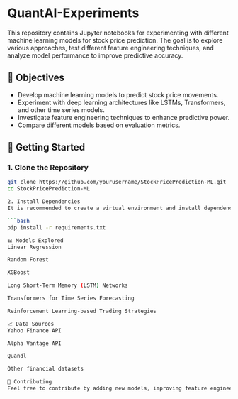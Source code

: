# QuantAI-Experiments
This repository contains Jupyter notebooks for experimenting with different machine learning models for stock price prediction. The goal is to explore various approaches, test different feature engineering techniques, and analyze model performance to improve predictive accuracy.

## 📌 Objectives
- Develop machine learning models to predict stock price movements.
- Experiment with deep learning architectures like LSTMs, Transformers, and other time series models.
- Investigate feature engineering techniques to enhance predictive power.
- Compare different models based on evaluation metrics.

## 🚀 Getting Started
### 1. Clone the Repository
```bash
git clone https://github.com/yourusername/StockPricePrediction-ML.git
cd StockPricePrediction-ML

2. Install Dependencies
It is recommended to create a virtual environment and install dependencies:

```bash
pip install -r requirements.txt

📊 Models Explored
Linear Regression

Random Forest

XGBoost

Long Short-Term Memory (LSTM) Networks

Transformers for Time Series Forecasting

Reinforcement Learning-based Trading Strategies

📈 Data Sources
Yahoo Finance API

Alpha Vantage API

Quandl

Other financial datasets

🤝 Contributing
Feel free to contribute by adding new models, improving feature engineering techniques, or optimizing the existing models.
